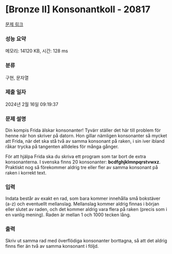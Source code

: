 # [Bronze II] Konsonantkoll - 20817 

[문제 링크](https://www.acmicpc.net/problem/20817) 

### 성능 요약

메모리: 14120 KB, 시간: 128 ms

### 분류

구현, 문자열

### 제출 일자

2024년 2월 16일 09:19:37

### 문제 설명

<p>Din kompis Frida älskar konsonanter! Tyvärr ställer det här till problem för henne när hon skriver på datorn. Hon gillar nämligen konsonanter så mycket att Frida, när det ska stå två av samma konsonant på raken, i sin iver ibland råkar trycka på tangenten allldeles för många gånger.</p>

<p>För att hjälpa Frida ska du skriva ett program som tar bort de extra konsonanterna. I svenska finns 20 konsonanter: <strong>bcdfghjklmnpqrstvwxz</strong>. Praktiskt nog så förekommer aldrig tre eller fler av samma konsonant på raken i korrekt text.</p>

### 입력 

 <p>Indata består av exakt en rad, som bara kommer innehålla små bokstäver (a-z) och eventuellt mellanslag. Mellanslag kommer aldrig finnas i början eller slutet av raden, och det kommer aldrig vara flera på raken (precis som i en vanlig mening). Raden är mellan 1 och 1000 tecken lång.</p>

### 출력 

 <p>Skriv ut samma rad med överflödiga konsonanter borttagna, så att det aldrig finns fler än två av samma konsonant i följd.</p>

